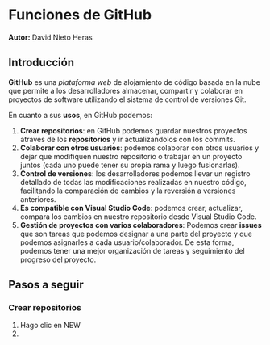 # Funciones de GitHub
**Autor:** David Nieto Heras
## Introducción
**GitHub** es una _plataforma web_ de alojamiento de código basada en la nube que permite a los desarrolladores almacenar, compartir y colaborar en proyectos de software utilizando el sistema de control de versiones Git.

En cuanto a sus **usos**, en GitHub podemos:
1. **Crear repositorios**: en GitHub podemos guardar nuestros proyectos atraves de los **repositorios** y ir actualizandolos con los commits.
2. **Colaborar con otros usuarios**: podemos colaborar con otros usuarios y dejar que modifiquen nuestro repositorio o trabajar en un proyecto juntos (cada uno puede tener su propia rama y luego fusionarlas). 
3. **Control de versiones**: los desarrolladores podemos llevar un registro detallado de todas las modificaciones realizadas en nuestro código, facilitando la comparación de cambios y la reversión a versiones anteriores.
4. **Es compatible con Visual Studio Code**: podemos crear, actualizar, compara los cambios en nuestro repositorio desde Visual Studio Code.
5. **Gestión de proyectos con varios colaboradores**: Podemos crear **issues** que son tareas que podemos designar a una parte del proyecto y que podemos asignarles a cada usuario/colaborador. De esta forma, podemos tener una mejor organización de tareas y seguimiento del progreso del proyecto.

## Pasos a seguir
### Crear repositorios
1. Hago clic en NEW
2. 

